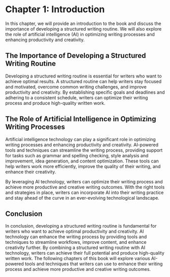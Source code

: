 Chapter 1: Introduction
=======================

In this chapter, we will provide an introduction to the book and discuss the importance of developing a structured writing routine. We will also explore the role of artificial intelligence (AI) in optimizing writing processes and enhancing productivity and creativity.

The Importance of Developing a Structured Writing Routine
---------------------------------------------------------

Developing a structured writing routine is essential for writers who want to achieve optimal results. A structured routine can help writers stay focused and motivated, overcome common writing challenges, and improve productivity and creativity. By establishing specific goals and deadlines and adhering to a consistent schedule, writers can optimize their writing process and produce high-quality written work.

The Role of Artificial Intelligence in Optimizing Writing Processes
-------------------------------------------------------------------

Artificial intelligence technology can play a significant role in optimizing writing processes and enhancing productivity and creativity. AI-powered tools and techniques can streamline the writing process, providing support for tasks such as grammar and spelling checking, style analysis and improvement, idea generation, and content optimization. These tools can help writers work more efficiently, improve the quality of their writing, and enhance their creativity.

By leveraging AI technology, writers can optimize their writing process and achieve more productive and creative writing outcomes. With the right tools and strategies in place, writers can incorporate AI into their writing practice and stay ahead of the curve in an ever-evolving technological landscape.

Conclusion
----------

In conclusion, developing a structured writing routine is fundamental for writers who want to achieve optimal productivity and creativity. AI technology can enhance the writing process by providing tools and techniques to streamline workflows, improve content, and enhance creativity further. By combining a structured writing routine with AI technology, writers can achieve their full potential and produce high-quality written work. The following chapters of this book will explore various AI-powered tools and techniques that writers can use to enhance their writing process and achieve more productive and creative writing outcomes.
